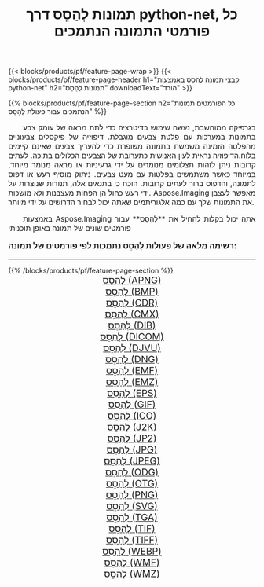 ﻿---
title: תמונות לְהַסֵס דרך python-net, כל פורמטי התמונה הנתמכים 
weight: 3920
url: /he/python-net/dither/ 
lang: he
langdirlevel: 2
locales: zh-hans,ja,it,ru,de,es,fr,nl,id,lt,pl,pt,vi,tr,ko,zh-hant,ar,hi,th,sv,cs,uk,he
description: באמצעות Aspose.Imaging תוכל בקלות לְהַסֵס תמונות באמצעות python-net
---

{{< blocks/products/pf/feature-page-wrap >}}
{{< blocks/products/pf/feature-page-header h1="קבצי תמונה לְהַסֵס באמצעות python-net" h2="תמונות לְהַסֵס" downloadText="הורד" >}}


{{% blocks/products/pf/feature-page-section  h2="כל הפורמטים  תמונות הנתמכים עבור פעולת לְהַסֵס" %}}
<p align="justify" style="text-indent:2em;font-size:15px;">
בגרפיקה ממוחשבת, נעשה שימוש בדיטרציה כדי לתת מראה של עומק צבע בתמונות במערכות עם פלטת צבעים מוגבלת. דיפוזיה של פיקסלים צבעוניים מהפלטה הזמינה משמשת בתמונה משופרת כדי להעריך צבעים שאינם קיימים בלוח.הדיפוזיה נראית לעין האנושית כתערובת של הצבעים הכלולים בתוכה. לעתים קרובות ניתן לזהות תצלומים מנומרים על ידי גרעיניות או מראה מנומר מיוחד, במיוחד כאשר משתמשים בפלטות עם מעט צבעים. ניתוק מוסיף רעש או דפוס לתמונה, והדפוס ברור לעתים קרובות. הוכח כי בתנאים אלה, תנודות שנוצרות על ידי רעש כחול הן הפחות מעצבנות ולא מושכות. Aspose.Imaging מאפשר לעצבן את התמונות שלך עם כמה אלגוריתמים שאתה יכול לבחור הדרושים על ידי מיותר.
</p>
<p align="justify" style="text-indent:2em;font-size:15px;">
באמצעות Aspose.Imaging אתה יכול בקלות להחיל את **לְהַסֵס** עבור פורמטים שונים של תמונה באופן תוכניתי
</p>
<h3 style="margin-top:16px;">
רשימה מלאה של פעולות לְהַסֵס נתמכות לפי פורמטים של תמונה:
</h3>
<hr/>
{{% /blocks/products/pf/feature-page-section %}}
<div class="container-fluid productfamilypage bg-gray">
    <div class="convertypes bg-gray agp-content section">
        <div class="container">
		<div class="row other-converters" style="gap: 10px;font-size: 19px;text-align:center;">
		    <div class='col-md-3 other-converter remove-lp remove-rp'><a href="/imaging/he/python-net/dither/apng/" style="padding:15px;">לְהַסֵס (APNG)</a></div><div class='col-md-3 other-converter remove-lp remove-rp'><a href="/imaging/he/python-net/dither/bmp/" style="padding:15px;">לְהַסֵס (BMP)</a></div><div class='col-md-3 other-converter remove-lp remove-rp'><a href="/imaging/he/python-net/dither/cdr/" style="padding:15px;">לְהַסֵס (CDR)</a></div><div class='col-md-3 other-converter remove-lp remove-rp'><a href="/imaging/he/python-net/dither/cmx/" style="padding:15px;">לְהַסֵס (CMX)</a></div><div class='col-md-3 other-converter remove-lp remove-rp'><a href="/imaging/he/python-net/dither/dib/" style="padding:15px;">לְהַסֵס (DIB)</a></div><div class='col-md-3 other-converter remove-lp remove-rp'><a href="/imaging/he/python-net/dither/dicom/" style="padding:15px;">לְהַסֵס (DICOM)</a></div><div class='col-md-3 other-converter remove-lp remove-rp'><a href="/imaging/he/python-net/dither/djvu/" style="padding:15px;">לְהַסֵס (DJVU)</a></div><div class='col-md-3 other-converter remove-lp remove-rp'><a href="/imaging/he/python-net/dither/dng/" style="padding:15px;">לְהַסֵס (DNG)</a></div><div class='col-md-3 other-converter remove-lp remove-rp'><a href="/imaging/he/python-net/dither/emf/" style="padding:15px;">לְהַסֵס (EMF)</a></div><div class='col-md-3 other-converter remove-lp remove-rp'><a href="/imaging/he/python-net/dither/emz/" style="padding:15px;">לְהַסֵס (EMZ)</a></div><div class='col-md-3 other-converter remove-lp remove-rp'><a href="/imaging/he/python-net/dither/eps/" style="padding:15px;">לְהַסֵס (EPS)</a></div><div class='col-md-3 other-converter remove-lp remove-rp'><a href="/imaging/he/python-net/dither/gif/" style="padding:15px;">לְהַסֵס (GIF)</a></div><div class='col-md-3 other-converter remove-lp remove-rp'><a href="/imaging/he/python-net/dither/ico/" style="padding:15px;">לְהַסֵס (ICO)</a></div><div class='col-md-3 other-converter remove-lp remove-rp'><a href="/imaging/he/python-net/dither/j2k/" style="padding:15px;">לְהַסֵס (J2K)</a></div><div class='col-md-3 other-converter remove-lp remove-rp'><a href="/imaging/he/python-net/dither/jp2/" style="padding:15px;">לְהַסֵס (JP2)</a></div><div class='col-md-3 other-converter remove-lp remove-rp'><a href="/imaging/he/python-net/dither/jpg/" style="padding:15px;">לְהַסֵס (JPG)</a></div><div class='col-md-3 other-converter remove-lp remove-rp'><a href="/imaging/he/python-net/dither/jpeg/" style="padding:15px;">לְהַסֵס (JPEG)</a></div><div class='col-md-3 other-converter remove-lp remove-rp'><a href="/imaging/he/python-net/dither/odg/" style="padding:15px;">לְהַסֵס (ODG)</a></div><div class='col-md-3 other-converter remove-lp remove-rp'><a href="/imaging/he/python-net/dither/otg/" style="padding:15px;">לְהַסֵס (OTG)</a></div><div class='col-md-3 other-converter remove-lp remove-rp'><a href="/imaging/he/python-net/dither/png/" style="padding:15px;">לְהַסֵס (PNG)</a></div><div class='col-md-3 other-converter remove-lp remove-rp'><a href="/imaging/he/python-net/dither/svg/" style="padding:15px;">לְהַסֵס (SVG)</a></div><div class='col-md-3 other-converter remove-lp remove-rp'><a href="/imaging/he/python-net/dither/tga/" style="padding:15px;">לְהַסֵס (TGA)</a></div><div class='col-md-3 other-converter remove-lp remove-rp'><a href="/imaging/he/python-net/dither/tif/" style="padding:15px;">לְהַסֵס (TIF)</a></div><div class='col-md-3 other-converter remove-lp remove-rp'><a href="/imaging/he/python-net/dither/tiff/" style="padding:15px;">לְהַסֵס (TIFF)</a></div><div class='col-md-3 other-converter remove-lp remove-rp'><a href="/imaging/he/python-net/dither/webp/" style="padding:15px;">לְהַסֵס (WEBP)</a></div><div class='col-md-3 other-converter remove-lp remove-rp'><a href="/imaging/he/python-net/dither/wmf/" style="padding:15px;">לְהַסֵס (WMF)</a></div><div class='col-md-3 other-converter remove-lp remove-rp'><a href="/imaging/he/python-net/dither/wmz/" style="padding:15px;">לְהַסֵס (WMZ)</a></div>
                </div>
        </div>
    </div>
</div>
<br/>
